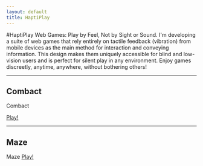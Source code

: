 ```yaml
---
layout: default
title: HaptiPlay
---
```


#HaptiPlay
Web Games: Play by Feel, Not by Sight or Sound.
I'm developing a suite of web games that rely entirely on tactile feedback (vibration) from mobile devices as the main method for interaction and conveying information. This design makes them uniquely accessible for blind and low-vision users and is perfect for silent play in any environment.
Enjoy games discreetly, anytime, anywhere, without bothering others!

---

## Combact
Combact

<a href="/silent-games/combact" class="btn btn-primary btn-xl">Play!</a>

---

## Maze
Maze
<a href="/silent-games/maze" class="btn btn-primary btn-xl">Play!</a>
